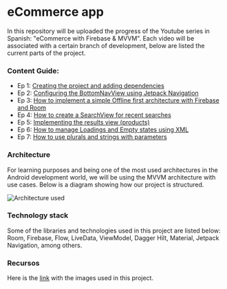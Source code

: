 # eCommerce app

In this repository will be uploaded the progress of the Youtube series in Spanish: "eCommerce with Firebase & MVVM". 
Each video will be associated with a certain branch of development, below are listed the current parts of the project.

### Content Guide:
* Ep 1: [Creating the project and adding dependencies](https://www.youtube.com/watch?v=MZdjf4PBE9g)
* Ep 2: [Configuring the BottomNavView using Jetpack Navigation](https://www.youtube.com/watch?v=5xIaTPkqBGg)
* Ep 3: [How to implement a simple Offline first architecture with Firebase and Room](https://www.youtube.com/watch?v=MXHNKbIYtaA)
* Ep 4: [How to create a SearchView for recent searches](https://www.youtube.com/watch?v=QgQvxvnSSTM)
* Ep 5: [Implementing the results view (products)](https://www.youtube.com/watch?v=4-YVClCauzw)
* Ep 6: [How to manage Loadings and Empty states using XML](https://youtu.be/fvmmFkkwaRA)
* Ep 7: [How to use plurals and strings with parameters](https://www.youtube.com/watch?v=WgJ-u3pu1Mw)

### Architecture
For learning purposes and being one of the most used architectures in the Android development world, we will be using the MVVM 
architecture with use cases. Below is a diagram showing how our project is structured.

![Architecture used](https://firebasestorage.googleapis.com/v0/b/elbichoyt-a4641.appspot.com/o/Diagramas.png?alt=media&token=b7c6b47d-3798-42f9-9089-6d42956cf393)

### Technology stack

Some of the libraries and technologies used in this project are listed below: Room, Firebase, Flow, LiveData, ViewModel, Dagger Hilt, 
Material, Jetpack Navigation, among others.

### Recursos

Here is the [link](https://drive.google.com/file/d/1iLUx12f_psqYMMEahEkDkb4g_YAGN5lO/view?usp=share_link) with the images used in this project. 
